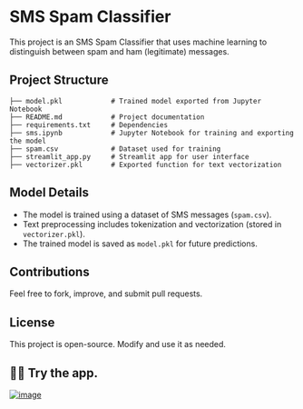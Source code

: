 # SMS Spam Classifier

This project is an SMS Spam Classifier that uses machine learning to distinguish between spam and ham (legitimate) messages.

## Project Structure

```
├── model.pkl            # Trained model exported from Jupyter Notebook
├── README.md            # Project documentation
├── requirements.txt     # Dependencies
├── sms.ipynb            # Jupyter Notebook for training and exporting the model
├── spam.csv             # Dataset used for training
├── streamlit_app.py     # Streamlit app for user interface
├── vectorizer.pkl       # Exported function for text vectorization
```

## Model Details
- The model is trained using a dataset of SMS messages (`spam.csv`).
- Text preprocessing includes tokenization and vectorization (stored in `vectorizer.pkl`).
- The trained model is saved as `model.pkl` for future predictions.

## Contributions
Feel free to fork, improve, and submit pull requests.

## License
This project is open-source. Modify and use it as needed.

## 🧑‍💻 Try the app.
[![image](https://github.com/user-attachments/assets/083fac81-15b5-46ad-a694-d94d9c23f68d)](https://sms-spam-classifier-by-mz.streamlit.app/)


